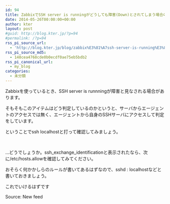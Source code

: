 ```yaml
---
id: 94
title: ZabbixでSSH server is runningがどうしても障害(Down)とされてしまう場合の対処
date: 2014-05-26T00:00:00+00:00
author: kter
layout: post
#guid: http://blog.kter.jp/?p=94
#permalink: /?p=94
rss_pi_source_url:
  - 'http://blog.kter.jp/blog/zabbix%E3%81%A7ssh-server-is-running%E3%81%8C%E3%81%A9%E3%81%86%E3%81%97%E3%81%A6%E3%82%82%E9%9A%9C%E5%AE%B3%E3%81%A8%E3%81%95%E3%82%8C%E3%81%A6%E3%81%97%E3%81%BE%E3%81%86%E5%A0%B4%E5%90%88%E3%81%AE/'
rss_pi_source_md5:
  - 148cea4768cde0b0ecdf0ae75eb5bdb2
rss_pi_canonical_url:
  - my_blog
categories:
  - 未分類
---
```

Zabbixを使っているとき、SSH server is runnningが障害と見なされる場合があります。

そもそもこのアイテムはどう判定しているのかというと、サーバからエージェントのアクセスでは無く、エージェントから自身のSSHサーバにアクセスして判定をしています。

ということでssh localhostと打って確認してみましょう。

&nbsp;

&hellip;どうでしょうか。ssh\_exchange\_identificationと表示されたなら、次に&#047;etc&#047;hosts.allowを確認してみてください。

おそらく何かかしらのルールが書いてあるはずなので、sshd : localhostなどと書いておきましょう。

これでいけるはずです

Source: New feed